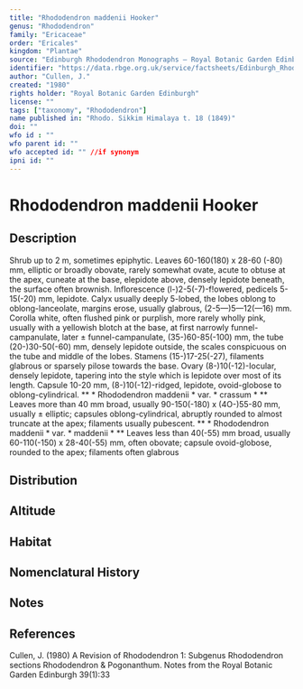 ```yaml
---
title: "Rhododendron maddenii Hooker"
genus: "Rhododendron"
family: "Ericaceae"
order: "Ericales"
kingdom: "Plantae"
source: "Edinburgh Rhododendron Monographs – Royal Botanic Garden Edinburgh"
identifier: "https://data.rbge.org.uk/service/factsheets/Edinburgh_Rhododendron_Monographs.xhtml"
author: "Cullen, J."
created: "1980"
rights holder: "Royal Botanic Garden Edinburgh"
license: ""
tags: ["taxonomy", "Rhododendron"]
name published in: "Rhodo. Sikkim Himalaya t. 18 (1849)"
doi: ""
wfo id : ""
wfo parent id: ""
wfo accepted id: "" //if synonym                      
ipni id: ""
---
```


                       

# Rhododendron maddenii Hooker

## Description
Shrub up to 2 m, sometimes epiphytic. Leaves 60-160(180) x 28-60 (-80) mm, elliptic or broadly obovate, rarely somewhat ovate, acute to obtuse at the apex, cuneate at the base, elepidote above, densely lepidote beneath, the surface often brownish. Inflorescence (l-)2-5(-7)-f!owered, pedicels 5-15(-20) mm, lepidote. Calyx usually deeply 5-lobed, the lobes oblong to oblong-lanceolate, margins erose, usually glabrous, (2-5—)5—12(—16) mm. Corolla white, often flushed pink or purplish, more rarely wholly pink, usually with a yellowish blotch at the base, at first narrowly funnel-campanulate, later ± funnel-campanulate, (35-)60-85(-100) mm, the tube (20-)30-50(-60) mm, densely lepidote outside, the scales conspicuous on the tube and middle of the lobes. Stamens (15-)17-25(-27), filaments glabrous or sparsely pilose towards the base. Ovary (8-)10(-12)-Iocular, densely lepidote, tapering into the style which is lepidote over most of its length. Capsule 10-20 mm, (8-)10(-12)-ridged, lepidote, ovoid-globose to oblong-cylindrical. ** * Rhododendron maddenii * var. * crassum * ** Leaves more than 40 mm broad, usually 90-150(-180) x (4O-)55-80 mm, usually ± elliptic; capsules oblong-cylindrical, abruptly rounded to almost truncate at the apex; filaments usually pubescent. ** * Rhododendron maddenii * var. * maddenii * ** Leaves less than 40(-55) mm broad, usually 60-110(-150) x 28-40(-55) mm, often obovate; capsule ovoid-globose, rounded to the apex; filaments often glabrous

## Distribution


## Altitude


## Habitat


## Nomenclatural History

                       
## Notes


## References

Cullen, J. (1980) A Revision of Rhododendron 1: Subgenus Rhododendron sections Rhododendron & Pogonanthum. Notes from the Royal Botanic Garden Edinburgh 39(1):33
